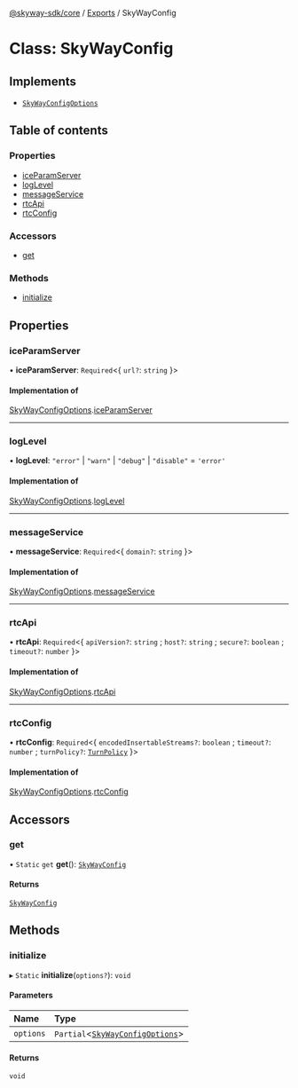 [@skyway-sdk/core](../README.md) / [Exports](../modules.md) / SkyWayConfig

# Class: SkyWayConfig

## Implements

- [`SkyWayConfigOptions`](../interfaces/SkyWayConfigOptions.md)

## Table of contents

### Properties

- [iceParamServer](SkyWayConfig.md#iceparamserver)
- [logLevel](SkyWayConfig.md#loglevel)
- [messageService](SkyWayConfig.md#messageservice)
- [rtcApi](SkyWayConfig.md#rtcapi)
- [rtcConfig](SkyWayConfig.md#rtcconfig)

### Accessors

- [get](SkyWayConfig.md#get)

### Methods

- [initialize](SkyWayConfig.md#initialize)

## Properties

### iceParamServer

• **iceParamServer**: `Required`<{ `url?`: `string`  }\>

#### Implementation of

[SkyWayConfigOptions](../interfaces/SkyWayConfigOptions.md).[iceParamServer](../interfaces/SkyWayConfigOptions.md#iceparamserver)

___

### logLevel

• **logLevel**: ``"error"`` \| ``"warn"`` \| ``"debug"`` \| ``"disable"`` = `'error'`

#### Implementation of

[SkyWayConfigOptions](../interfaces/SkyWayConfigOptions.md).[logLevel](../interfaces/SkyWayConfigOptions.md#loglevel)

___

### messageService

• **messageService**: `Required`<{ `domain?`: `string`  }\>

#### Implementation of

[SkyWayConfigOptions](../interfaces/SkyWayConfigOptions.md).[messageService](../interfaces/SkyWayConfigOptions.md#messageservice)

___

### rtcApi

• **rtcApi**: `Required`<{ `apiVersion?`: `string` ; `host?`: `string` ; `secure?`: `boolean` ; `timeout?`: `number`  }\>

#### Implementation of

[SkyWayConfigOptions](../interfaces/SkyWayConfigOptions.md).[rtcApi](../interfaces/SkyWayConfigOptions.md#rtcapi)

___

### rtcConfig

• **rtcConfig**: `Required`<{ `encodedInsertableStreams?`: `boolean` ; `timeout?`: `number` ; `turnPolicy?`: [`TurnPolicy`](../modules.md#turnpolicy)  }\>

#### Implementation of

[SkyWayConfigOptions](../interfaces/SkyWayConfigOptions.md).[rtcConfig](../interfaces/SkyWayConfigOptions.md#rtcconfig)

## Accessors

### get

• `Static` `get` **get**(): [`SkyWayConfig`](SkyWayConfig.md)

#### Returns

[`SkyWayConfig`](SkyWayConfig.md)

## Methods

### initialize

▸ `Static` **initialize**(`options?`): `void`

#### Parameters

| Name | Type |
| :------ | :------ |
| `options` | `Partial`<[`SkyWayConfigOptions`](../interfaces/SkyWayConfigOptions.md)\> |

#### Returns

`void`
